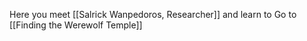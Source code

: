 
Here you meet [[Salrick Wanpedoros, Researcher]] and learn to
Go to [[Finding the Werewolf Temple]]